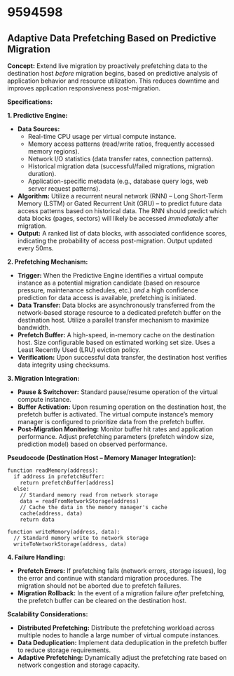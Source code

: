 # 9594598

## Adaptive Data Prefetching Based on Predictive Migration

**Concept:** Extend live migration by proactively prefetching data to the destination host *before* migration begins, based on predictive analysis of application behavior and resource utilization. This reduces downtime and improves application responsiveness post-migration.

**Specifications:**

**1. Predictive Engine:**

*   **Data Sources:**
    *   Real-time CPU usage per virtual compute instance.
    *   Memory access patterns (read/write ratios, frequently accessed memory regions).
    *   Network I/O statistics (data transfer rates, connection patterns).
    *   Historical migration data (successful/failed migrations, migration duration).
    *   Application-specific metadata (e.g., database query logs, web server request patterns).
*   **Algorithm:** Utilize a recurrent neural network (RNN) – Long Short-Term Memory (LSTM) or Gated Recurrent Unit (GRU) – to predict future data access patterns based on historical data. The RNN should predict which data blocks (pages, sectors) will likely be accessed *immediately* after migration.
*   **Output:** A ranked list of data blocks, with associated confidence scores, indicating the probability of access post-migration.  Output updated every 50ms.

**2. Prefetching Mechanism:**

*   **Trigger:** When the Predictive Engine identifies a virtual compute instance as a potential migration candidate (based on resource pressure, maintenance schedules, etc.) *and* a high confidence prediction for data access is available, prefetching is initiated.
*   **Data Transfer:** Data blocks are asynchronously transferred from the network-based storage resource to a dedicated prefetch buffer on the destination host.  Utilize a parallel transfer mechanism to maximize bandwidth.
*   **Prefetch Buffer:** A high-speed, in-memory cache on the destination host.  Size configurable based on estimated working set size. Uses a Least Recently Used (LRU) eviction policy.
*   **Verification:** Upon successful data transfer, the destination host verifies data integrity using checksums.

**3. Migration Integration:**

*   **Pause & Switchover:** Standard pause/resume operation of the virtual compute instance.
*   **Buffer Activation:** Upon resuming operation on the destination host, the prefetch buffer is activated.  The virtual compute instance’s memory manager is configured to prioritize data from the prefetch buffer.
*   **Post-Migration Monitoring:** Monitor buffer hit rates and application performance. Adjust prefetching parameters (prefetch window size, prediction model) based on observed performance.

**Pseudocode (Destination Host – Memory Manager Integration):**

```
function readMemory(address):
  if address in prefetchBuffer:
    return prefetchBuffer[address]
  else:
    // Standard memory read from network storage
    data = readFromNetworkStorage(address)
    // Cache the data in the memory manager's cache
    cache(address, data)
    return data

function writeMemory(address, data):
  // Standard memory write to network storage
  writeToNetworkStorage(address, data)

```

**4. Failure Handling:**

*   **Prefetch Errors:**  If prefetching fails (network errors, storage issues), log the error and continue with standard migration procedures.  The migration should not be aborted due to prefetch failures.
*   **Migration Rollback:** In the event of a migration failure *after* prefetching, the prefetch buffer can be cleared on the destination host.

**Scalability Considerations:**

*   **Distributed Prefetching:** Distribute the prefetching workload across multiple nodes to handle a large number of virtual compute instances.
*   **Data Deduplication:** Implement data deduplication in the prefetch buffer to reduce storage requirements.
*   **Adaptive Prefetching:** Dynamically adjust the prefetching rate based on network congestion and storage capacity.